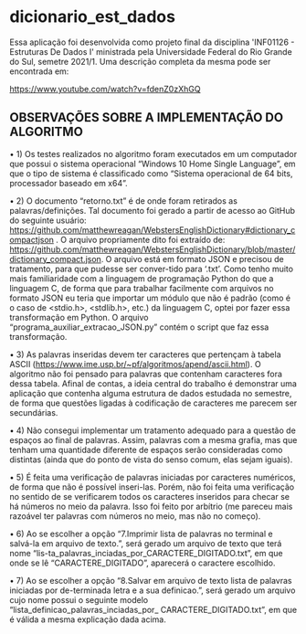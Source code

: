 # dicionario_est_dados
Essa aplicação foi desenvolvida como projeto final da disciplina 'INF01126 - Estruturas De Dados I' ministrada pela Universidade Federal do Rio Grande do Sul, semetre 2021/1.
Uma descrição completa da mesma pode ser encontrada em:

https://www.youtube.com/watch?v=fdenZ0zXhGQ

## OBSERVAÇÕES SOBRE A IMPLEMENTAÇÃO DO ALGORITMO

•	1) Os testes realizados no algoritmo foram executados em um computador que possui o sistema operacional “Windows 10 Home Single Language”, em que o tipo de sistema é classificado como “Sistema operacional de 64 bits, processador baseado em x64”.

•	2) O documento “retorno.txt” é de onde foram retirados as palavras/definições. Tal documento foi gerado a partir de acesso ao GitHub do seguinte usuário: https://github.com/matthewreagan/WebstersEnglishDictionary#dictionary_compactjson .
O arquivo propriamente dito foi extraído de:
https://github.com/matthewreagan/WebstersEnglishDictionary/blob/master/dictionary_compact.json. 
O arquivo está em formato JSON e precisou de tratamento, para que pudesse ser conver-tido para ‘.txt’. Como tenho muito mais familiaridade com a linguagem de programação Python do que a linguagem C, de forma que para trabalhar facilmente com arquivos no formato JSON eu teria que importar um módulo que não é padrão (como é o caso de <stdio.h>, <stdlib.h>, etc.) da linguagem C, optei por fazer essa transformação em Python. O arquivo “programa_auxiliar_extracao_JSON.py” contém o script que faz essa transformação. 

•	3) As palavras inseridas devem ter caracteres que pertençam à tabela ASCII (https://www.ime.usp.br/~pf/algoritmos/apend/ascii.html). O algoritmo não foi pensado para palavras que contenham caracteres fora dessa tabela. Afinal de contas, a ideia central do trabalho é demonstrar uma aplicação que contenha alguma estrutura de dados estudada no semestre, de forma que questões ligadas à codificação de caracteres me parecem ser secundárias. 

•	4) Não consegui implementar um tratamento adequado para a questão de espaços ao final de palavras. Assim, palavras com a mesma grafia, mas que tenham uma quantidade diferente de espaços serão consideradas como distintas (ainda que do ponto de vista do senso comum, elas sejam iguais). 

•	5) É feita uma verificação de palavras iniciadas por caracteres numéricos, de forma que não é possível inseri-las. Porém, não foi feita uma verificação no sentido de se verificarem todos os caracteres inseridos para checar se há números no meio da palavra. Isso foi feito por arbítrio (me pareceu mais razoável ter palavras com números no meio, mas não no começo). 

•	6) Ao se escolher a opção “7.Imprimir lista de palavras no terminal e salvá-la em arquivo de texto.”, será gerado um arquivo de texto que terá nome “lis-ta_palavras_inciadas_por_CARACTERE_DIGITADO.txt”, em que onde se lê “CARACTERE_DIGITADO”, aparecerá o caractere escolhido. 

•	7) Ao se escolher a opção “8.Salvar em arquivo de texto lista de palavras iniciadas por de-terminada letra e a sua definicao.”, será gerado um arquivo cujo nome possui o seguinte modelo “lista_definicao_palavras_inciadas_por_ CARACTERE_DIGITADO.txt”, em que é válida a mesma explicação dada acima. 

